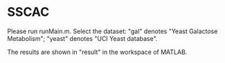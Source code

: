 # SSCAC


Please run runMain.m. 
Select the dataset:
"gal" denotes "Yeast Galactose Metabolism";
"yeast" denotes "UCI Yeast database".

The results are shown in "result" in the workspace of MATLAB. 
